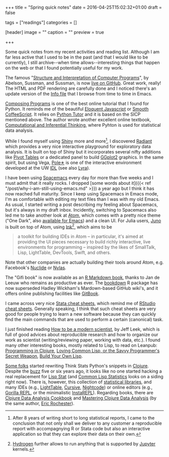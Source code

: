 +++
title = "Spring quick notes"
date = 2016-04-25T15:02:32+01:00
draft = false

tags = ["readings"]
categories = []

[header]
image = ""
caption = ""
preview = true

+++

Some quick notes from my recent activities and reading list. Although I am far less active that I used to be in the past (and that I would like to be currently), I still archive--when time allows--interesting things that happen on the web or that I found potentially useful for my work.

<i class="fa fa-external-link fa-1x"></i> The famous "[Structure and Interpretation of Computer Programs](https://mitpress.mit.edu/sicp/full-text/book/book.html)", by Abelson, Sussman, and Sussman, is now [live on GitHub](https://github.com/sarabander/sicp). Great work, really! The HTML and PDF rendering are carefully done and I noticed there's an update version of the [Info file](http://www.neilvandyke.org/sicp-texi/) that I browse from time to time in Emacs.

<i class="fa fa-external-link fa-1x"></i> [Composing Programs](http://www.composingprograms.com/) is one of the best online tutorial that I found for Python. It reminds me of the beautiful [Eloquent Javascript](http://eloquentjavascript.net) or [Smooth CoffeeScript](http://autotelicum.github.io/Smooth-CoffeeScript/). It relies on [Python Tutor](http://pythontutor.com) and it is based on the SICP mentioned above. The author wrote another excellent online textbook, [Computational and Inferential Thinking](http://www.inferentialthinking.com), where Pyhton is used for statistical data analysis.

<i class="fa fa-external-link fa-1x"></i> While I found myself using [Shiny](http://shiny.rstudio.com) more and more[^1], I discovered [Radiant](http://vnijs.github.io/radiant/) which provides a very nice interactive playground for exploratory data analysis. It is built on top of Shiny but it incorporates several nifty additions like [Pivot Tables](https://github.com/smartinsightsfromdata/rpivotTable) or a dedicated panel to build [GGplot2](http://ggplot2.org) graphics. In the same spirit, but using Vega, [Pole✭](http://vega.github.io/polestar) is one of the interactive environment developed at the UW [IDL](http://idl.cs.washington.edu) (see also [Lyra](http://idl.cs.washington.edu/projects/lyra/)).

<i class="fa fa-external-link fa-1x"></i> I have been using [Spacemacs](http://spacemacs.org) every day for more than five weeks and I must admit that it really rocks. I dropped [some words about it]({{< ref "/post/why-i-am-still-using-emacs.md" >}}) a year ago but I think it has now reached full maturity. Since I keep using Spacemacs in Emacs mode, I'm as comfortable with editing my text files than I was with my old Emacs. As usual, I started writing a post describing my feeling about Spacemacs, but it's always in my draft inbox. Incidently, switching to Spacemacs also led me to take another look at [Atom](https://atom.io), which comes with a pretty nice theme ("One Dark", also [available for Emacs](https://github.com/jonathanchu/atom-one-dark-theme)) and a clean UI. For Julia users, [Juno](http://junolab.org) is built on top of Atom, using [Ink](https://github.com/JunoLab/atom-ink)[^2], which aims to be

> a toolkit for building IDEs in Atom – in particular, it's aimed at providing the UI pieces necessary to build richly interactive, live environments for programming – inspired by the likes of SmallTalk, Lisp, LightTable, DevTools, Swift, and others.

Note that other companies are actually building their tools around Atom, e.g. Facebook's [Nuclide](http://nuclide.io) or [Nylas](https://www.nylas.com/blog/splitting-the-atom).

<i class="fa fa-external-link fa-1x"></i> The "Gifi book" is now available as an [R Markdown book](http://gifi.stat.ucla.edu/gifi/_book/), thanks to Jan de Leeuw who remains as productive as ever. The [bookdown](https://github.com/rstudio/bookdown) R package has now superseded Hadley Wickham's Mardown-based GitHub wiki's, and it offers online publishing facilities like [GitBook](https://www.gitbook.com).

<i class="fa fa-external-link fa-1x"></i> I came across very nice [Stata cheat sheets](http://geocenter.github.io/StataTraining/portfolio/01_resource/), which remind me of [RStudio cheat sheets](https://www.rstudio.com/resources/cheatsheets/). Generally speaking, I think that such cheat sheets are very good for people trying to learn a new software because they can quickly find the main commands that are used to perform a certain (canonical) task. 

<i class="fa fa-external-link fa-1x"></i> I just finished reading [How to be a modern scientist](https://leanpub.com/modernscientist), by Jeff Leek, which is full of good advices about reproducible research and how to organize our work as scientist (writing/reviewing paper, working with data, etc.). I found many other interesting books, mostly related to Lisp, to read on Leanpub: [Programming in Clojure](http://leanpub.com/programming-clojure), [Loving Common Lisp, or the Savvy Programmer's Secret Weapon](http://leanpub.com/lovinglisp), [Build Your Own Lisp](http://leanpub.com/buildyourownlisp).

<i class="fa fa-external-link fa-1x"></i> [Some folks](http://tech.metail.com/think-stats-in-clojure-i/) started rewriting Think Stats Python's snippets in [Clojure](http://clojure.org). Despite the [buzz](http://stats.stackexchange.com/q/130/930) five or six years ago, it looks like no one started hacking a real replacement for [Lisp Stat](http://homepage.stat.uiowa.edu/~luke/xls/xlsinfo/xlsinfo.html) (and [Common Lisp Statistics](https://github.com/blindglobe/common-lisp-stat) looks on a siding right now). There is, however, this collection of [statistical libraries](http://www.gilboz.com/b/clojure-machine-learning-math-statistical-libraries-collection-cm567/), and many IDEs (e.g., [LightTable](http://lighttable.com), [Cursive](https://cursive-ide.com), [Nightcode](https://sekao.net/nightcode/)) or online editors (e.g., [Gorilla REPL](http://gorilla-repl.org), or the minimalistic [InstaREPL](http://web.clojurerepl.com)). Regarding books, there are [Clojure Data Analysis Cookbook](https://github.com/erochest/clj-data-analysis/blob/master/index.md) and [Mastering Clojure Data Analysis](https://www.packtpub.com/big-data-and-business-intelligence/mastering-clojure-data-analysis) (by the same author, [Eric Rochester](http://www.ericrochester.com/clj-data-master/)).


[^1]: After 8 years of writing short to long statistical reports, I came to the conclusion that not only shall we deliver to any customer a reproducible report with accompagnying R or Stata code but also an interactive application so that they can explore their data on their own.

[^2]: [Hydrogen](https://atom.io/packages/hydrogen) further allows to run anything that is supported by [Jupyter](https://jupyter.org) kernels.

